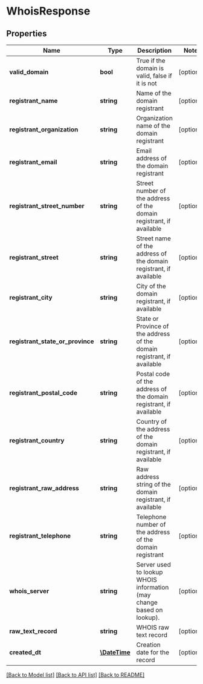 # WhoisResponse

## Properties
Name | Type | Description | Notes
------------ | ------------- | ------------- | -------------
**valid_domain** | **bool** | True if the domain is valid, false if it is not | [optional] 
**registrant_name** | **string** | Name of the domain registrant | [optional] 
**registrant_organization** | **string** | Organization name of the domain registrant | [optional] 
**registrant_email** | **string** | Email address of the domain registrant | [optional] 
**registrant_street_number** | **string** | Street number of the address of the domain registrant, if available | [optional] 
**registrant_street** | **string** | Street name of the address of the domain registrant, if available | [optional] 
**registrant_city** | **string** | City of the domain registrant, if available | [optional] 
**registrant_state_or_province** | **string** | State or Province of the address of the domain registrant, if available | [optional] 
**registrant_postal_code** | **string** | Postal code of the address of the domain registrant, if available | [optional] 
**registrant_country** | **string** | Country of the address of the domain registrant, if available | [optional] 
**registrant_raw_address** | **string** | Raw address string of the domain registrant, if available | [optional] 
**registrant_telephone** | **string** | Telephone number of the address of the domain registrant | [optional] 
**whois_server** | **string** | Server used to lookup WHOIS information (may change based on lookup). | [optional] 
**raw_text_record** | **string** | WHOIS raw text record | [optional] 
**created_dt** | [**\DateTime**](\DateTime.md) | Creation date for the record | [optional] 

[[Back to Model list]](../README.md#documentation-for-models) [[Back to API list]](../README.md#documentation-for-api-endpoints) [[Back to README]](../README.md)


